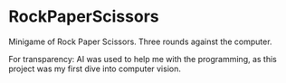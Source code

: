 # RockPaperScissors
Minigame of Rock Paper Scissors. Three rounds against the computer.

For transparency: AI was used to help me with the programming, as this project was my first dive into computer vision.

